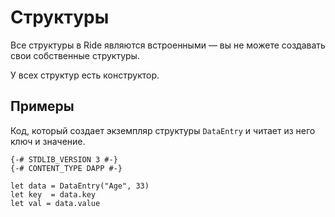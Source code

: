 # Структуры

Все структуры в Ride являются встроенными — вы не можете создавать свои собственные структуры.

У всех структур есть конструктор.

## Примеры

Код, который создает экземпляр структуры `DataEntry` и читает из него ключ и значение.

``` ride
{-# STDLIB_VERSION 3 #-}
{-# CONTENT_TYPE DAPP #-}
 
let data = DataEntry("Age", 33)
let key  = data.key
let val = data.value
```
